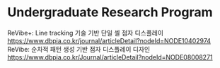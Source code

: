 # Undergraduate Research Program

ReVibe+: Line tracking 기술 기반 단일 셀 점자 디스플레이 <br>
https://www.dbpia.co.kr/journal/articleDetail?nodeId=NODE10402974
<br>
ReVibe: 순차적 패턴 생성 기반 점자 디스플레이 디자인 <br>
https://www.dbpia.co.kr/Journal/articleDetail?nodeId=NODE08008271




